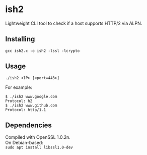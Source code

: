 # ish2
Lightweight CLI tool to check if a host supports HTTP/2 via ALPN.

## Installing ##
`gcc ish2.c -o ish2 -lssl -lcrypto`

## Usage ##
`./ish2 <IP> [<port=443>]`

For example:
```
$ ./ish2 www.google.com
Protocol: h2
$ ./ish2 www.github.com
Protocol: http/1.1
```

## Dependencies ##
Compiled with OpenSSL 1.0.2n.\
On Debian-based:\
`sudo apt install libssl1.0-dev`

